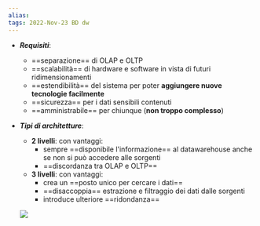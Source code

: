 ```yaml
---
alias: 
tags: 2022-Nov-23 BD dw
---
```


- ***Requisiti***:
	- ==separazione== di OLAP e OLTP
	- ==scalabilità== di hardware e software in vista di futuri ridimensionamenti
	- ==estendibilità== del sistema per poter **aggiungere nuove tecnologie facilmente**
	- ==sicurezza== per i dati sensibili contenuti
	- ==amministrabile== per chiunque (**non troppo complesso**)

- ***Tipi di architetture***:
	- **2 livelli**: con vantaggi:
		- sempre ==disponibile l'informazione== al datawarehouse anche se non si può accedere alle sorgenti
		- ==discordanza tra OLAP e OLTP== 
	- **3 livelli**: con vantaggi:
		- crea un ==posto unico per cercare i dati==
		- ==disaccoppia== estrazione e filtraggio dei dati dalle sorgenti
		- introduce ulteriore ==ridondanza==

	![](Uni/BD/img/3liv.jpeg)